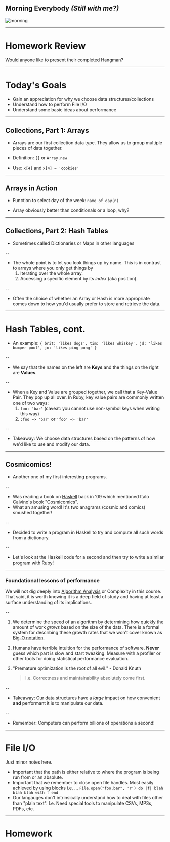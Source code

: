 ## Morning Everybody _(Still with me?)_

![morning](http://i.imgur.com/LBm5fQw.jpg)

---

# Homework Review

Would anyone like to present their completed Hangman?

---

# Today's Goals

* Gain an appreciation for why we choose data structures/collections
* Understand how to perform File I/O
* Understand some basic ideas about performance

---

## Collections, Part 1: Arrays

* Arrays are our first collection data type. They allow us to group multiple pieces of data together.

* Definition: `[]` or `Array.new`
* Use: `x[4]` and `x[4] = 'cookies'`

---

## Arrays in Action

* Function to select day of the week: `name_of_day(n)`

* Array obviously better than conditionals or a loop, why?

---

## Collections, Part 2: Hash Tables

* Sometimes called Dictionaries or Maps in other languages

--

* The whole point is to let you look things up by name.
  This is in contrast to arrays where you only get things by
  1. Iterating over the whole array.
  2. Accessing a specific element by its *index* (aka position).

--

* Often the choice of whether an Array or Hash is more appropriate
  comes down to how you'd usually prefer to store and retrieve the data.

---

# Hash Tables, cont.

* An example:
  `{ brit: 'likes dogs',
     tim: 'likes whiskey',
     jd: 'likes bumper pool',
     jo: 'likes ping pong' }`

--

* We say that the names on the left are **Keys** and the things on the right are **Values**.

--

* When a Key and Value are grouped together, we call that a Key-Value Pair.
  They pop up all over. In Ruby, key value pairs are commonly written one of two ways:
  1. `foo: 'bar'` (caveat: you cannot use non-symbol keys when writing this way)
  2. `:foo => 'bar'` or `'foo' => 'bar'`

--

* Takeaway: We choose data structures based on the patterns of how we'd like to use and modify our data.

---

## Cosmicomics!

* Another one of my first interesting programs.

--

* Was reading a book on [Haskell][haskell] back in '09 which mentioned Italo Calvino's book "Cosmicomics".
* What an amusing word! It's two anagrams (cosmic and comics) smushed together!

--

* Decided to write a program in Haskell to try and compute all such words from a dictionary.

--

* Let's look at the Haskell code for a second and then try to write a similar program with Ruby!

[haskell]: https://www.haskell.org/

---

### Foundational lessons of performance

We will not dig deeply into [Algorithm Analysis][algo] or Complexity in this course.
That said, it is worth knowing it is a deep field of study
and having at least a surface understanding of its implications.

--

1. We determine the speed of an algorithm by determining how quickly the amount of work *grows* based on the size of the data. There is a formal system for describing these growth rates that we won't cover known as [Big-O notation][big-o].

2. Humans have terrible intuition for the performance of software. **Never** guess which part is slow and start tweaking. Measure with a profiler or other tools for doing statistical performance evaluation.

3. "Premature optimization is the root of all evil." - Donald Knuth
   > I.e. Correctness and maintainability absolutely come first.

--

* Takeaway: Our data structures have a *large* impact on how convenient **and** performant it is to manipulate our data.

--

* Remember: Computers can perform billions of operations a second!

[algo]: https://en.wikipedia.org/wiki/Analysis_of_algorithms 
[big-o]: https://en.wikipedia.org/wiki/Big_O_notation

---

# File I/O

Just minor notes here.

* Important that the path is either relative to where the program is being run from or an absolute.
* Important that we remember to close open file handles. Most easily achieved by using blocks i.e. ...
  `File.open("foo.bar", 'r') do |f| blah blah blah with f end`
* Our langauges don't intrinsically understand how to deal with files other than "plain text". I.e. Need special tools to manipulate CSVs, MP3s, PDFs, etc.

---

# Homework



[homework]: https://github.com/TIY-ATL-ROR-2015-Sep/lectures/blob/master/wk01-ruby/wed/questions.md
